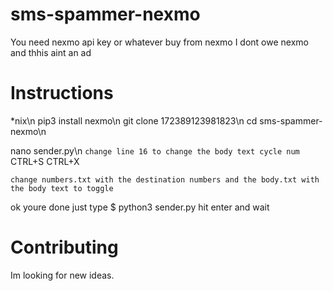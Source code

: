 # sms-spammer-nexmo
You need nexmo api key or whatever
buy from nexmo
I dont owe nexmo and thhis aint an ad

# Instructions
*nix\n
pip3 install nexmo\n
git clone 172389123981823\n
cd sms-spammer-nexmo\n

nano sender.py\n
`change line 16 to change the body text cycle num`
CTRL+S
CTRL+X

`change numbers.txt with the destination numbers and the body.txt with the body text to toggle`

ok youre done just type 
$ python3 sender.py
hit enter and wait

# Contributing 

Im looking for new ideas.
